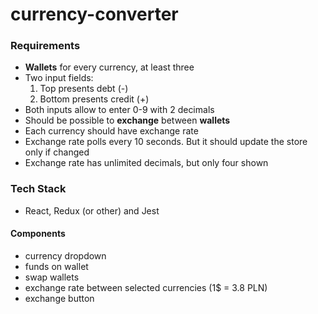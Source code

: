 # currency-converter
### Requirements
* **Wallets** for every currency, at least three
* Two input fields: 
    1) Top presents debt (-)
    2) Bottom presents credit (+)
* Both inputs allow to enter 0-9 with 2 decimals
* Should be possible to **exchange** between **wallets**
* Each currency should have exchange rate
* Exchange rate polls every 10 seconds. But it should update the store only if changed
* Exchange rate has unlimited decimals, but only four shown

### Tech Stack
* React, Redux (or other) and Jest

#### Components
* currency dropdown
* funds on wallet
* swap wallets
* exchange rate between selected currencies (1$ = 3.8 PLN)
* exchange button

